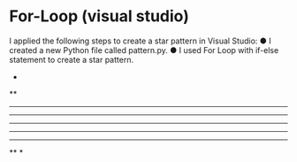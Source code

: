 # For-Loop (visual studio)

I applied the following steps to create a star pattern in Visual Studio:
● I created a new Python file called pattern.py.
● I used For Loop with if-else statement to create a star pattern. 

*
**
***
****
*****
****
***
**
*
